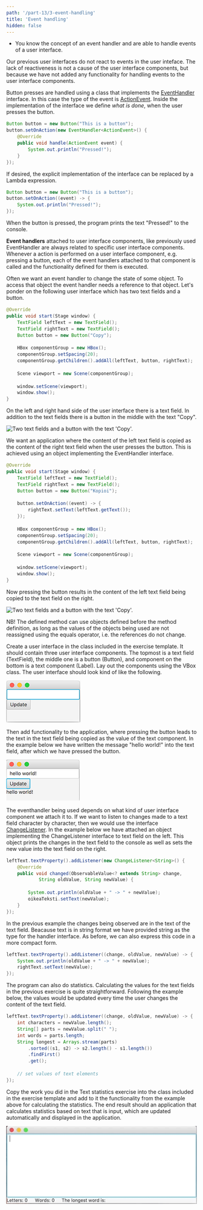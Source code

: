 ```yaml
---
path: '/part-13/3-event-handling'
title: 'Event handling'
hidden: false
---
```


<!-- <text-box variant='learningObjectives' name='Oppimistavoitteet'> -->
<text-box variant='learningObjectives' name='Learning Objectives'>

<!-- - Tunnet käsitteen tapahtumankäsittelijä ja osaat käsitellä käyttöliittymän tapahtumia. -->
- You know the concept of an event handler and are able to handle events of a user interface.

</text-box>


<!-- Edellä toteuttamamme käyttöliittymät eivät reagoi käyttöliittymässä tehtyihin tapahtumiin. Reagoimattomuus ei johdu käyttöliittymäkomponenteista, vaan siitä että emme ole lisänneet käyttöliittymäkomponentteihin tapahtumien käsittelyyn tarvittavaa toiminnallisuutta. -->

Our previous user interfaces do not react to events in the user inteface. The lack of reactiveness is not a cause of the user interface components, but because we have not added any functionality for handling events to the user interface components.

<!-- Nappien painaminen käsitellään [EventHandler](https://docs.oracle.com/javase/8/javafx/api/javafx/event/EventHandler.html)-rajapinnan toteuttavalla luokalla. Tapahtuman tyyppi on tällöin [ActionEvent](https://docs.oracle.com/javase/8/javafx/api/javafx/event/ActionEvent.html). Rajapinnan toteutukseen määritellään *mitä tehdään* silloin, kun käyttäjä painaa nappia. -->

Button presses are handled using a class that implements the [EventHandler](https://docs.oracle.com/javase/8/javafx/api/javafx/event/EventHandler.html) interface. In this case the type of the event is [ActionEvent](https://docs.oracle.com/javase/8/javafx/api/javafx/event/ActionEvent.html). Inside the implementation of the interface we define *what is done*, when the user presses the button.

<!-- ```java
Button nappi = new Button("Tämä on nappi");
nappi.setOnAction(new EventHandler<ActionEvent>() {
    @Override
    public void handle(ActionEvent event) {
        System.out.println("Painettu!");
    }
});
``` -->

```java
Button button = new Button("This is a button");
button.setOnAction(new EventHandler<ActionEvent>() {
    @Override
    public void handle(ActionEvent event) {
        System.out.println("Pressed!");
    }
});
```

<!-- Rajapinnan eksplisiittisen toteutuksen voi korvata halutessaan Lambda-lausekkeella. -->
If desired, the explicit implementation of the interface can be replaced by a Lambda expression.


<!-- ```java
Button nappi = new Button("Tämä on nappi");
nappi.setOnAction((event) -> {
    System.out.println("Painettu!");
});
``` -->

```java
Button button = new Button("This is a button");
button.setOnAction((event) -> {
    System.out.println("Pressed!");
});
```

<!-- Kun edellä olevaa nappi painetaan, konsoliin tulostetaan teksti "Painettu!". -->
When the button is pressed, the program prints the text "Pressed!" to the console.


<!-- Käyttöliittymäkomponentteihin liitetyt **tapahtumankäsittelijät** kuten edellä käytetty EventHandler liittyvät aina tiettyihin käyttöliittymäkomponentteihin. Aina kun käyttöliittymäkomponentille tehdään toiminto, esimerkiksi napille napin painaminen, jokaista kyseiseen käyttöliittymäkomponenttiin liitettyä tapahtumankäsittelijää kutsutaan, ja niihin liittyvä ohjelmakoodi suoritetaan. -->

**Event handlers** attached to user interface components, like previously used EventHandler are always related to specific user interface components. Whenever a action is performed on a user interface component, e.g. pressing a button, each of the event handlers attached to that component is called and the functionality defined for them is executed.

<!-- Haluamme usein että tapahtumankäsittelijä muokkaa jonkin olion tilaa. Päästäksemme olioon käsiksi, tulee tapahtumankäsittelijällä olla viite käsiteltävään olioon. Pohditaan seuraavaa käyttöliittymää jossa on kaksi tekstikenttää sekä nappi. -->

Often we want an event handler to change the state of some object. To access that object the event handler needs a reference to that object. Let's ponder on the following user interface which has two text fields and a button.

<!-- ```java
@Override
public void start(Stage ikkuna) {
    TextField vasenTeksti = new TextField();
    TextField oikeaTeksti = new TextField();
    Button nappi = new Button("Kopioi");

    HBox komponenttiryhma = new HBox();
    komponenttiryhma.setSpacing(20);
    komponenttiryhma.getChildren().addAll(vasenTeksti, nappi, oikeaTeksti);

    Scene nakyma = new Scene(komponenttiryhma);

    ikkuna.setScene(nakyma);
    ikkuna.show();
}
``` -->

```java
@Override
public void start(Stage window) {
    TextField leftText = new TextField();
    TextField rightText = new TextField();
    Button button = new Button("Copy");

    HBox componentGroup = new HBox();
    componentGroup.setSpacing(20);
    componentGroup.getChildren().addAll(leftText, button, rightText);

    Scene viewport = new Scene(componentGroup);

    window.setScene(viewport);
    window.show();
}
```

<!-- Käyttöliittymän vasemmassa ja oikeassa laidassa on tekstikenttä. Tekstikenttien lisäksi käyttöliittymän keskellä on nappi, jossa on teksti "Kopioi". -->

On the left and right hand side of the user interface there is a text field. In addition to the text fields there is a button in the middle with the text "Copy".

<!-- <img src="../img/material/gui-kopioija.png" alt="Kaksi tekstikenttää sekä nappi, jossa on teksti 'Kopioi'."/> -->
<img src="../img/material/gui-kopioija.png" alt="Two text fields and a button with the text 'Copy'."/>


<!-- Haluamme ohjelman, jossa vasemman tekstikentän sisältö kopioituu oikean kentän sisällöksi kun käyttäjä painaa nappia. Tämä onnistuu EventHandler-rajapinnan toteuttavan olion avulla. -->

We want an application where the content of the left text field is copied as the content of the right text field when the user presses the button. This is achieved using an object implementing the EventHandler interface.

<!-- ```java
@Override
public void start(Stage ikkuna) {
    TextField vasenTeksti = new TextField();
    TextField oikeaTeksti = new TextField();
    Button nappi = new Button("Kopioi");

    nappi.setOnAction((event) -> {
        oikeaTeksti.setText(vasenTeksti.getText());
    });

    HBox komponenttiryhma = new HBox();
    komponenttiryhma.setSpacing(20);
    komponenttiryhma.getChildren().addAll(vasenTeksti, nappi, oikeaTeksti);

    Scene nakyma = new Scene(komponenttiryhma);

    ikkuna.setScene(nakyma);
    ikkuna.show();
}
``` -->

```java
@Override
public void start(Stage window) {
    TextField leftText = new TextField();
    TextField rightText = new TextField();
    Button button = new Button("Kopioi");

    button.setOnAction((event) -> {
        rightText.setText(leftText.getText());
    });

    HBox componentGroup = new HBox();
    componentGroup.setSpacing(20);
    componentGroup.getChildren().addAll(leftText, button, rightText);

    Scene viewport = new Scene(componentGroup);

    window.setScene(viewport);
    window.show();
}
```


<!-- Nyt nappia painettaessa vasemman tekstikentän sisältö kopioituu oikealla olevaan tekstikenttään. -->

Now pressing the button results in the content of the left text field being copied to the text field on the right.

<!-- <img src="../img/material/gui-kopioija-2.png" alt="Kaksi tekstikenttää sekä nappi, jossa on teksti 'Kopioi'."/> -->
<img src="../img/material/gui-kopioija-2.png" alt="Two text fields and a button with the text 'Copy'."/>


<!-- Huom! Toteutettava metodi pystyy käyttämään metodin edellä määriteltyjä olioita, mikäli käytettävien olioiden arvoa ei aseteta ohjelmassa uudestaan yhtäsuuruusmerkillä (eli viitteet eivät muutu). -->

NB! The defined method can use objects defined before the method definition, as long as the values of the objects being used are not reassigned using the equals operator, i.e. the references do not change.

<!-- <programming-exercise name='Ilmoitin' tmcname='osa13-Osa13_06.Ilmoitin'> -->
<programming-exercise name='Notifier' tmcname='part13-Part13_06.Notifier'>


<!-- Toteuta tehtäväpohjassa olevaan luokkaan käyttöliittymä, jossa on kolme käyttöliittymäkomponenttia. Ylin komponentti on tekstikenttä (TextField), keskimmäinen komponentti nappi (Button), ja alin komponentti tekstikomponentti (Label). Asettele komponentit VBox-luokan avulla. Käyttöliittymän tulee näyttää (esimerkiksi) seuraavalta. -->

Create a user interface in the class included in the exercise template. It should contain three user interface components. The topmost is a text field (TextField), the middle one is a button (Button), and component on the bottom is a text component (Label). Lay out the components using the VBox class. The user interface should look kind of like the following.

<img src="../img/material/part13.3-gui-notifier-1-sm.png" alt="."/>


<!-- Lisää tämän jälkeen sovellukseen toiminnallisuus, jossa napin painaminen johtaa siihen, että tekstikentän teksti kopioituu tekstikomponentin arvoksi. Alla olevassa esimerkissä tekstikenttään on kirjoitettu teksti "hei mualima!", jonka jälkeen nappia on painettu. -->

Then add functionality to the application, where pressing the button leads to the text in the text field being copied as the value of the text component. In the example below we have written the message "hello world!" into the text field, after which we have pressed the button.

<img src="../img/material/part13.3-gui-notifier-2-sm.png" alt="."/>


</programming-exercise>


<!-- Käytettävä tapahtumankäsittelijä riippuu käyttöliittymäkomponentista, johon tapahtumankäsittelijä kytketään. Jos haluaisimme seurata tekstikenttään tapahtuvia muutoksia merkki merkiltä, käyttäisimme rajapintaa [ChangeListener](https://docs.oracle.com/javafx/2/api/javafx/beans/value/ChangeListener.html).  Alla olevassa esimerkissä vasempaan tekstikenttään on kytketty rajapinnan ChangeListener toteuttava olio, joka sekä tulostaa muutokset tekstikonsoliin että asettaa aina uuden arvon oikealla olevaan tekstikenttään. -->

The eventhandler being used depends on what kind of user interface component we attach it to. If we want to listen to changes made to a text field character by character, then we would use the interface [ChangeListener](https://docs.oracle.com/javafx/2/api/javafx/beans/value/ChangeListener.html). In the example below we have attached an object implementing the ChangeListener interface to text field on the left. This object prints the changes in the text field to the console as well as sets the new value into the text field on the right.

<!-- ```java
vasenTeksti.textProperty().addListener(new ChangeListener<String>() {
    @Override
    public void changed(ObservableValue<? extends String> muutos,
            String vanhaArvo, String uusiArvo) {

        System.out.println(vanhaArvo + " -> " + uusiArvo);
        oikeaTeksti.setText(uusiArvo);
    }
});
``` -->

```java
leftText.textProperty().addListener(new ChangeListener<String>() {
    @Override
    public void changed(ObservableValue<? extends String> change,
            String oldValue, String newValue) {

        System.out.println(oldValue + " -> " + newValue);
        oikeaTeksti.setText(newValue);
    }
});
```


<!-- Edellä muutoksia havainnoidaan tekstikenttään liittyvästä tekstistä. Koska teksti on merkkijonomuotoista, on muutoksia käsittelevälle rajapinnalle annettu tyypiksi merkkijono. Kuten edellä, myös tässäkin esimerkissä ohjelmakoodi voidaan esittää lyhyemmässä muodossa. -->

In the previous example the changes being observed are in the text of the text field. Beacause text is in string format we have provided string as the type for the handler interface. As before, we can also express this code in a more compact form.


<!-- ```java
vasenTeksti.textProperty().addListener((muutos, vanhaArvo, uusiArvo) -> {
    System.out.println(vanhaArvo + " -> " + uusiArvo);
    rightText.setText(uusiArvo);
});
``` -->

```java
leftText.textProperty().addListener((change, oldValue, newValue) -> {
    System.out.println(oldValue + " -> " + newValue);
    rightText.setText(newValue);
});
```


<!-- Ohjelma voi tehdä myös tilastointia. Edellisessä tehtävässä luotujen tekstikenttien arvot saa laskettua melko suoraviivaisesti. Alla olevaa esimerkkiä noudattaen arvot päivittyisivät aina kun käyttäjä muuttaa tekstikentän sisältöä. -->

The program can also do statistics. Calculating the values for the text fields in the previous exercise is quite straightforward. Following the example below, the values would be updated every time the user changes the content of the text field.

<!-- ```java
vasenTeksti.textProperty().addListener((muutos, vanhaArvo, uusiArvo) -> {
    int merkkeja = uusiArvo.length();
    String[] palat = uusiArvo.split(" ");
    int sanoja = palat.length;
    String pisin = Arrays.stream(palat)
        .sorted((s1, s2) -> s2.length() - s1.length())
        .findFirst()
        .get();

    // asetetaan arvot tekstielementteihin
});
``` -->

```java
leftText.textProperty().addListener((change, oldValue, newValue) -> {
    int characters = newValue.length();
    String[] parts = newValue.split(" ");
    int words = parts.length;
    String longest = Arrays.stream(parts)
        .sorted((s1, s2) -> s2.length() - s1.length())
        .findFirst()
        .get();

    // set values of text elements
});
```


<!-- <programming-exercise name='Tekstitilastointia, osa II' tmcname='osa13-Osa13_07.TekstitilastointiaOsa2'> -->
<programming-exercise name='Text statistics, part II' tmcname='part13-Part13_07.TextStatisticsPart2'>


<!-- Kopioi tehtävässä Tekstitilastointia tekemäsi toteutus tehtäväpohjassa olevaan luokkaan ja liitä mukaan yllä olevassa esimerkissä oleva toiminnallisuus tilastojen laskemiseen. Lopputuloksena ohjelman pitäisi laskea kirjoitetusta tekstistä tilastoja, jotka päivittyvät automaattisesti sovellukseen. -->

Copy the work you did in the Text statistics exercise into the class included in the exercise template and add to it the functionality from the example above for calculating the statistics. The end result should an application that calculates statistics based on text that is input, which are updated automatically and displayed in the application.


<!-- <img src="../img/material/part13.3-gui-stats.gif" alt="Esimerkki tekstitilastointiin tarkoitetun ohjelman toiminnasta."/> -->
<img src="../img/material/part13.3-gui-stats.gif" alt="A example of the functionality of an application made for text statistics."/>

</programming-exercise>
